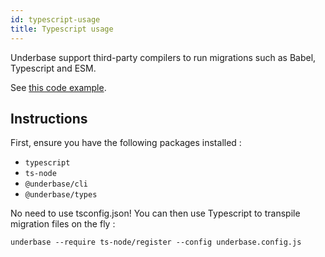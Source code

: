 ```yaml
---
id: typescript-usage
title: Typescript usage
---
```


Underbase support third-party compilers to run migrations such as Babel, Typescript and ESM.

See [this code example](https://github.com/sundowndev/underbase/tree/develop/examples/babel-typescript).

## Instructions

First, ensure you have the following packages installed :

- `typescript`
- `ts-node`
- `@underbase/cli`
- `@underbase/types`

No need to use tsconfig.json! You can then use Typescript to transpile migration files on the fly : 

```
underbase --require ts-node/register --config underbase.config.js
```